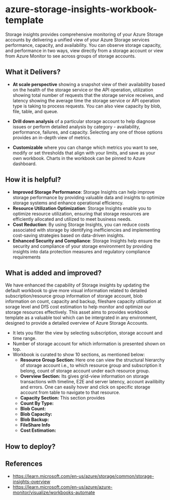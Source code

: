 # azure-storage-insights-workbook-template

Storage insights provides comprehensive monitoring of your Azure Storage accounts by delivering a unified view of your Azure Storage services performance, capacity, and availability. You can observe storage capacity, and performance in two ways, view directly from a storage account or view from Azure Monitor to see across groups of storage accounts. 

## What it Delivers?

- **At scale perspective** showing a snapshot view of their availability based on the health of the storage service or the API operation, utilization showing total number of requests that the storage service receives, and latency showing the average time the storage service or API operation type is taking to process requests. You can also view capacity by blob, file, table, and queue.

- **Drill down analysis** of a particular storage account to help diagnose issues or perform detailed analysis by category - availability, performance, failures, and capacity. Selecting any one of those options provides an in-depth view of metrics.

- **Customizable** where you can change which metrics you want to see, modify or set thresholds that align with your limits, and save as your own workbook. Charts in the workbook can be pinned to Azure dashboard.

## How it is helpful?
- **Improved Storage Performance**: Storage Insights can help improve storage performance by providing valuable data and insights to optimize storage systems and enhance operational efficiency.
- **Resource Utilization Optimization**: Storage Insights enable you to optimize resource utilization, ensuring that storage resources are efficiently allocated and utilized to meet business needs.
- **Cost Reduction**: By using Storage Insights, you can reduce costs associated with storage by identifying inefficiencies and implementing cost-saving strategies based on data-driven insights.
- **Enhanced Security and Compliance**: Storage Insights help ensure the security and compliance of your storage environment by providing insights into data protection measures and regulatory compliance requirements
  
## What is added and improved?
We have enhanced the capability of Storage insights by updating the default workbook to give more visual information related to detailed subscription/resource group information of storage account, blob information on count, capacity and backup, fileshare capacity utilisation at sorage level and DfS cost estimation to help monitor and optimize our storage resources effectively. This asset aims to provides workbook template as a valuable tool which can be intergrated in any environment, designed to provide a detailed overview of Azure Storage Accounts.

- It lets you filter the view by selecting subscription, storage account and time range.
- Number of storage account for which information is presented shown on top.
- Workbook is curated to show 10 sections, as mentioned below:
  - **Resource Group Section:** Here one can view the structural hierarchy of storage account i.e., to which resource group and subscription it belong, count of storage account under each resource group.
  - **Overview Section:** Its gives grid-view information on storage transactions with timeline, E2E and server latency, account availibilty and errors. One can easily hover and click on specific storage account from table to navigate to that resource. 
  - **Capacity Section:** This section provides
  - **Count By Type:**
  - **Blob Count:**
  - **Blob Capacity:**
  - **Blob Backup:**
  - **FileShare Info**
  - **Cost Estimation:**
 
## How to deploy?

## References
- https://learn.microsoft.com/en-us/azure/storage/common/storage-insights-overview
- https://learn.microsoft.com/en-us/azure/azure-monitor/visualize/workbooks-automate



